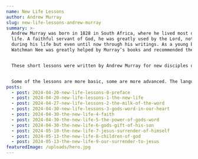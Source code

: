 ```yaml
---
name: New Life Lessons
author: Andrew Murray
slug: new-life-lessons-andrew-murray
summary: >-
  Andrew Murray was born in 1828 in South Africa, where he lived most of his
  life. A faithful servant of God, he was greatly used by the Lord, not only
  during his life but even until now through his writings. As a young believer,
  Watchman Nee was greatly helped by Murray’s books and recommended them.


  These short lessons were written by Andrew Murray for new disciples of Jesus. They are simple and basic but VERY important. Whether we are new in the Lord’s path or we’ve been there for years, these truths need to be engraved in our hearts and our understanding, not only for ourselves but also to be able to help others.


  Some of the lessons are more basic, some are more advanced. The language is simple and easy to understand, and while each lesson is rather short, there are substantial Scripture references for further study. Let each reader receive according to their capacity and growth level, as the Lord confirms His truths in the heart. He is  our Good Shepherd, and He knows how to give us our “portion of food at the proper time”.
posts:
  - post: 2024-04-20-new-life-lessons-0-preface
  - post: 2024-04-20-new-life-lessons-1-the-new-life
  - post: 2024-04-27-new-life-lessons-2-the-milk-of-the-word
  - post: 2024-04-30-new-life-lessons-3-gods-word-in-our-heart
  - post: 2024-04-30-the-new-life-4-faith
  - post: 2024-04-30-the-new-life-5-the-power-of-gods-word
  - post: 2024-04-30-the-new-life-6-gods-gift-of-his-son
  - post: 2024-05-10-the-new-life-7-jesus-surrender-of-himself
  - post: 2024-05-13-the-new-life-8-children-of-god
  - post: 2024-05-13-the-new-life-9-our-surrender-to-jesus
featuredImage: /uploads/hero.jpg
---
```

